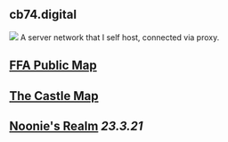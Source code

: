 ## cb74.digital
<a href="https://minecraft-mp.com/server-s278703" target="_blank"><img src="https://minecraft-mp.com/banner-278703.png" border="0"></a>
A server network that I self host, connected via proxy.
## [FFA Public Map](\http://mc.cb74.digital:8080/)

## [The Castle Map](\http://mc.cb74.digital:8081/)

## [Noonie's Realm](\http://mc.cb74.digital:8888/) *23.3.21*
